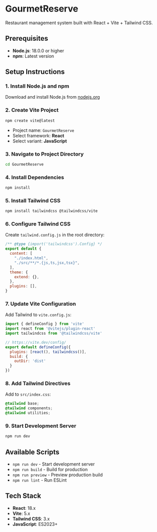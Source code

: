 # GourmetReserve

Restaurant management system built with React + Vite + Tailwind CSS.

## Prerequisites

- **Node.js**: 18.0.0 or higher
- **npm**: Latest version

## Setup Instructions

### 1. Install Node.js and npm
Download and install Node.js from [nodejs.org](https://nodejs.org/)

### 2. Create Vite Project
```bash
npm create vite@latest
```
- Project name: `GourmetReserve`
- Select framework: **React**
- Select variant: **JavaScript**

### 3. Navigate to Project Directory
```bash
cd GourmetReserve
```

### 4. Install Dependencies
```bash
npm install
```

### 5. Install Tailwind CSS
```bash
npm install tailwindcss @tailwindcss/vite
```

### 6. Configure Tailwind CSS

Create `tailwind.config.js` in the root directory:
```javascript
/** @type {import('tailwindcss').Config} */
export default {
  content: [
    "./index.html",
    "./src/**/*.{js,ts,jsx,tsx}",
  ],
  theme: {
    extend: {},
  },
  plugins: [],
}
```

### 7. Update Vite Configuration

Add Tailwind to `vite.config.js`:
```javascript
import { defineConfig } from 'vite'
import react from '@vitejs/plugin-react'
import tailwindcss from '@tailwindcss/vite'

// https://vite.dev/config/
export default defineConfig({
  plugins: [react(), tailwindcss()],
  build: {
    outDir: 'dist'
  }
})
```

### 8. Add Tailwind Directives

Add to `src/index.css`:
```css
@tailwind base;
@tailwind components;
@tailwind utilities;
```

### 9. Start Development Server
```bash
npm run dev
```

## Available Scripts

- `npm run dev` - Start development server
- `npm run build` - Build for production
- `npm run preview` - Preview production build
- `npm run lint` - Run ESLint

## Tech Stack

- **React**: 18.x
- **Vite**: 5.x
- **Tailwind CSS**: 3.x
- **JavaScript**: ES2023+
